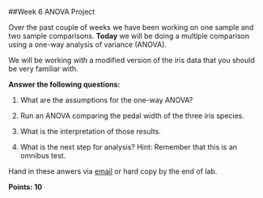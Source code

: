 ##Week 6 ANOVA Project

Over the past couple of weeks we have been working on one sample and two sample comparisons. **Today** we will be doing a multiple comparison using a one-way analysis of variance (ANOVA). 

We will be working with a modified version of the iris data that you should be very familiar with. 

**Answer the following questions:**

1) What are the assumptions for the one-way ANOVA? 

2) Run an ANOVA comparing the pedal width of the three iris species.

3) What is the interpretation of those results.

4) What is the next step for analysis? Hint: Remember that this is an omnibus test.

Hand in these anwers via [email](mailto:mlundqu1@binghamton.edu) or hard copy by the end of lab. 

**Points: 10**
